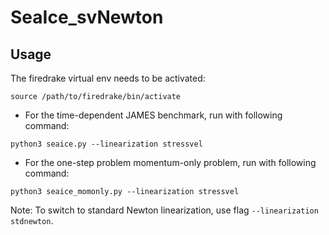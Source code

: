 # SeaIce_svNewton

## Usage

The firedrake virtual env needs to be activated:
```
source /path/to/firedrake/bin/activate
```

* For the time-dependent JAMES benchmark, run with following command:
```
python3 seaice.py --linearization stressvel
```

* For the one-step problem momentum-only problem, run with following command:
```
python3 seaice_momonly.py --linearization stressvel
```

Note: To switch to standard Newton linearization, use flag `--linearization stdnewton`.
